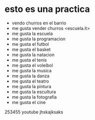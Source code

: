 # esto es una practica
- vendo churros en el barrio
- me gusta vender churros
<escuela.it>
- me gusta la escuela
- me gusta la programacion
- me gusta el futbol
- me gusta el basket
- me gusta la natacion
- me gusta el tenis
- me gusta el voleibol
- me gusta la musica
- me gusta la danza
- me gusta el teatro
- me gusta la pintura
- me gusta la escultura
- me gusta la fotografia
- me gusta el cine

253455 youtube
jhskajksaks
